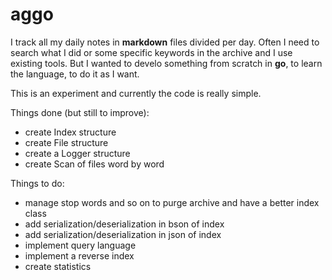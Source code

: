 aggo
====

I track all my daily notes in **markdown** files divided per day. Often I need to search what I did or some specific keywords in the archive and I use existing tools. 
But I wanted to develo something from scratch in **go**, to learn the language, to do it as I want.

This is an experiment and currently the code is really simple.

Things done (but still to improve):
- create Index structure 
- create File structure
- create a Logger structure
- create Scan of files word by word

Things to do:
- manage stop words and so on to purge archive and have a better index class
- add serialization/deserialization in bson of index
- add serialization/deserialization in json of index
- implement query language
- implement a reverse index
- create statistics
